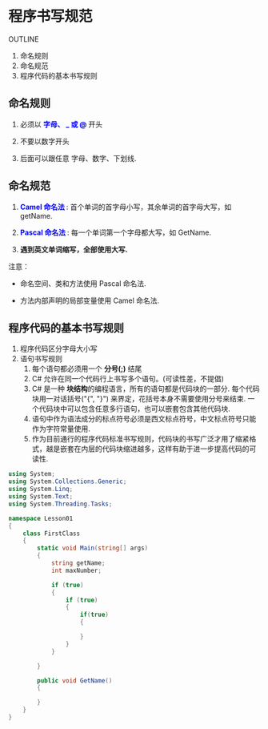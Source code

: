 # 程序书写规范

OUTLINE

1. 命名规则
2. 命名规范
3. 程序代码的基本书写规则

## 命名规则

1. 必须以 **<font color="blue"> 字母、 _ 或 @ </font>** 开头

2. 不要以数字开头

3. 后面可以跟任意 字母、数字、下划线.

## 命名规范

1. **<font color="blue"> Camel 命名法 </font>** : 首个单词的首字母小写，其余单词的首字母大写，如 getName.

2. **<font color="blue"> Pascal 命名法 </font>** : 每一个单词第一个字母都大写，如 GetName.

3. **遇到英文单词缩写，全部使用大写.**

注意：

- 命名空间、类和方法使用 Pascal 命名法.
  
- 方法内部声明的局部变量使用 Camel 命名法.   

## 程序代码的基本书写规则

1. 程序代码区分字母大小写
2. 语句书写规则
   1. 每个语句都必须用一个 **分号(;)** 结尾
   2. C# 允许在同一个代码行上书写多个语句。(可读性差，不提倡)
   3. C# 是一种 **块结构**的编程语言，所有的语句都是代码块的一部分. 每个代码块用一对话括号("{", "}") 来界定，花括号本身不需要使用分号来结束. 一个代码块中可以包含任意多行语句，也可以嵌套包含其他代码块.
   4. 语句中作为语法成分的标点符号必须是西文标点符号，中文标点符号只能作为字符常量使用.
   5. 作为目前通行的程序代码标准书写规则，代码块的书写广泛才用了缩紧格式，越是嵌套在内层的代码块缩进越多，这样有助于进一步提高代码的可读性.

```C#
using System;
using System.Collections.Generic;
using System.Linq;
using System.Text;
using System.Threading.Tasks;

namespace Lesson01
{
    class FirstClass
    {
        static void Main(string[] args)
        {
            string getName;
            int maxNumber;

            if (true)
            {
                if (true)
                {
                    if(true)
                    {

                    }
                }
            }

        }

        public void GetName()
        {

        }
    }
}
```